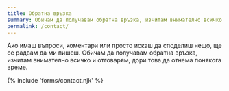 ```yaml
---
title: Обратна връзка
summary: Обичам да получавам обратна връзка, изчитам внимателно всичко и отговарям, дори това да отнема понякога време
permalink: /contact/
---
```


Ако имаш въпроси, коментари или просто искаш да споделиш нещо, ще се радвам да ми пишеш. Обичам да получавам обратна връзка, изчитам внимателно всичко и отговарям, дори това да отнема понякога време.

{% include 'forms/contact.njk' %}
